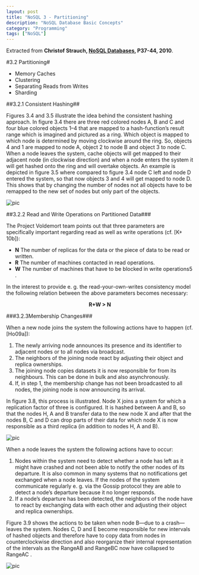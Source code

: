 ```yaml
---
layout: post
title: "NoSQL 3 - Partitioning"
description: "NoSQL Database Basic Concepts"
category: "Programming"
tags: ["NoSQL"]
---
```


Extracted from **Christof Strauch, [NoSQL Databases](http://www.christof-strauch.de/nosqldbs.pdf), P37-44,  2010**.

#3.2 Partitioning#

- Memory Caches
- Clustering
- Separating Reads from Writes
- Sharding

##3.2.1 Consistent Hashing##

Figures 3.4 and 3.5 illustrate the idea behind the consistent hashing approach. In figure 3.4 there are three red colored nodes A, B and C and four blue colored objects 1–4 that are mapped to a hash-function’s result range which is imagined and pictured as a ring. Which object is mapped to which node is determined by moving clockwise around the ring. So, objects 4 and 1 are mapped to node A, object 2 to node B and object 3 to node C. When a node leaves the system, cache objects will get mapped to their adjacent node (in clockwise direction) and when a node enters the system it will get hashed onto the ring and will overtake objects. An example is depicted in figure 3.5 where compared to figure 3.4 node C left and node D entered the system, so that now objects 3 and 4 will get mapped to node D. This shows that by changing the number of nodes not all objects have to be remapped to the new set of nodes but only part of the objects.

![pic](http://media-cache-ak0.pinimg.com/originals/e6/af/0a/e6af0aaed3aab954d2bbc1ffaaaf74c0.jpg)

##3.2.2 Read and Write Operations on Partitioned Data###

The Project Voldemort team points out that three parameters are specifically important regarding read as well as write
operations (cf. [K+ 10b]):

- **N** The number of replicas for the data or the piece of data to be read or written.
- **R** The number of machines contacted in read operations.
- **W** The number of machines that have to be blocked in write operations5 .

In the interest to provide e. g. the read-your-own-writes consistency model the following relation between the above parameters becomes necessary:

<center><b> R+W > N </b></center>

###3.2.3Membership Changes###

When a new node joins the system the following actions have to happen (cf. [Ho09a]):

1. The newly arriving node announces its presence and its identifier to adjacent nodes or to all nodes via broadcast.
2. The neighbors of the joining node react by adjusting their object and replica ownerships.
3. The joining node copies datasets it is now responsible for from its neighbours. This can be done in bulk and also asynchronously.
4. If, in step 1, the membership change has not been broadcasted to all nodes, the joining node is now announcing its arrival.

In figure 3.8, this process is illustrated. Node X joins a system for which a replication factor of three is configured. It is hashed between A and B, so that the nodes H, A and B transfer data to the new node X and after that the nodes B, C and D can drop parts of their data for which node X is now responsible as a third replica (in addition to nodes H, A and B).

![pic](http://media-cache-ec0.pinimg.com/originals/b8/d7/50/b8d75006aa547edf5788f6806339a96f.jpg)

When a node leaves the system the following actions have to occur:

1. Nodes within the system need to detect whether a node has left as it might have crashed and not been able to notify the other nodes of its departure. It is also common in many systems that no notifications get exchanged when a node leaves. If the nodes of the system communicate regularly e. g. via the Gossip protocol they are able to detect a node’s departure because it no longer responds.
2. If a node’s departure has been detected, the neighbors of the node have to react by exchanging data with each other and adjusting their object and replica ownerships.

Figure 3.9 shows the actions to be taken when node B—due to a crash—leaves the system. Nodes C, D and E become responsible for new intervals of hashed objects and therefore have to copy data from nodes in counterclockwise direction and also reorganize their internal representation of the intervals as the RangeAB and RangeBC now have collapsed to RangeAC .

![pic](http://media-cache-ec0.pinimg.com/originals/84/5c/7a/845c7af504f4f4b85d04cd67c7f6042c.jpg)